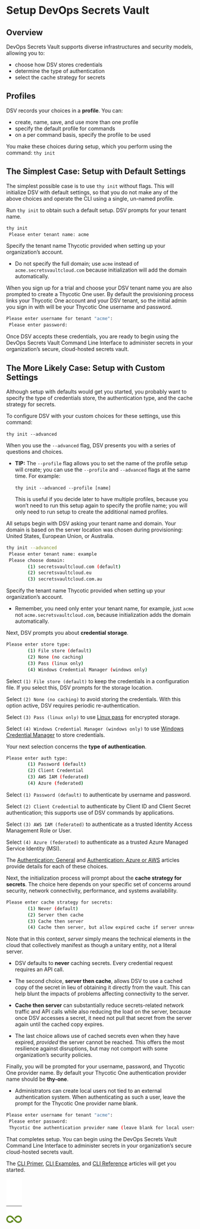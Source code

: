 ﻿[title]: # (Setup DevOps Secrets Vault)
[tags]: # (DevOps Secrets Vault,DSV,)
[priority]: # (1300)

# Setup DevOps Secrets Vault

## Overview

DevOps Secrets Vault supports diverse infrastructures and security models, allowing you to:

* choose how DSV stores credentials
* determine the type of authentication
* select the cache strategy for secrets

## Profiles

DSV records your choices in a **profile**. You can:

* create, name, save, and use more than one profile
* specify the default profile for commands
* on a per command basis, specify the profile to be used

You make these choices during setup, which you perform using the command: `thy init`

## The Simplest Case: Setup with Default Settings

The simplest possible case is to use `thy init` without flags. This will initialize DSV with default settings, so that you do not make any of the above choices and operate the CLI using a single, un-named profile.

Run `thy init` to obtain such a default setup. DSV prompts for your tenant name.

```bash
thy init
 Please enter tenant name: acme
```

Specify the tenant name Thycotic provided when setting up your organization’s account.

* Do not specify the full domain; use `acme` instead of `acme.secretsvaultcloud.com` because initialization will add the domain automatically.

When you sign up for a trial and choose your DSV tenant name you are also prompted to create a Thycotic One user. By default the provisioning process links your Thycotic One account and your DSV tenant, so the initial admin you sign in with will be your Thycotic One username and password.

```bash
Please enter username for tenant "acme":
 Please enter password:
```

Once DSV accepts these credentials, you are ready to begin using the DevOps Secrets Vault Command Line Interface to administer secrets in your organization’s secure, cloud-hosted secrets vault.

## The More Likely Case: Setup with Custom Settings

Although setup with defaults would get you started, you probably want to specify the type of credentials store, the authentication type, and the cache strategy for secrets.

To configure DSV with your custom choices for these settings, use this command:

`thy init --advanced`

When you use the `--advanced` flag, DSV presents you with a series of questions and choices.

* **TIP:** The `--profile` flag allows you to set the name of the profile setup will create; you can use the `--profile` and `--advanced` flags at the same time. For example:

  `thy init --advanced --profile [name]`

  This is useful if you decide later to have multiple profiles, because you won’t need to run this setup again to specify the profile name; you will only need to run setup to create the additional named profiles.

All setups begin with DSV asking your tenant name and domain. Your domain is based on the server location was chosen during provisioning: United States, European Union, or Australia.

```bash
thy init --advanced
 Please enter tenant name: example
 Please choose domain:
        (1) secretsvaultcloud.com (default)
        (2) secretsvaultcloud.eu
        (3) secretsvaultcloud.com.au
```
  

Specify the tenant name Thycotic provided when setting up your organization’s account.

* Remember, you need only enter your tenant name, for example, just `acme` not `acme.secretsvaultcloud.com`, because initialization adds the domain automatically.

Next, DSV prompts you about **credential storage**.

```bash
Please enter store type:
        (1) File store (default)
        (2) None (no caching)
        (3) Pass (linux only)
        (4) Windows Credential Manager (windows only)
```

Select `(1) File store (default)` to keep the credentials in a configuration file. If you select this, DSV prompts for the storage location.

Select `(2) None (no caching)` to avoid storing the credentials. With this option active, DSV requires periodic re-authentication.

Select `(3) Pass (linux only)` to use [Linux pass](https://www.passwordstore.org/) for encrypted storage.

Select `(4) Windows Credential Manager (windows only)` to use [Windows Credential Manager](https://support.microsoft.com/en-us/help/4026814/windows-accessing-credential-manager) to store credentials.

Your next selection concerns the **type of authentication**.

```bash
Please enter auth type:
        (1) Password (default)
        (2) Client Credential
        (3) AWS IAM (federated)
        (4) Azure (federated)
```

Select `(1) Password (default)` to authenticate by username and password.

Select `(2) Client Credential` to authenticate by Client ID and Client Secret authentication; this supports use of DSV commands by applications.

Select `(3) AWS IAM (federated)` to authenticate as a trusted Identity Access Management Role or User.

Select `(4) Azure (federated)` to authenticate as a trusted Azure Managed Service Identity (MSI).

The [Authentication: General](../authent-gen/index.md) and [Authentication: Azure or AWS](../authent-azure-aws/index.md) articles provide details for each of these choices.

Next, the initialization process will prompt about the **cache strategy for secrets**. The choice here depends on your specific set of concerns around security, network connectivity, performance, and systems availability.

```bash
Please enter cache strategy for secrets:
        (1) Never (default)
        (2) Server then cache
        (3) Cache then server
        (4) Cache then server, but allow expired cache if server unreachable
```

Note that in this context, *server* simply means the technical elements in the cloud that collectively manifest as though a unitary entity, not a literal server.

* DSV defaults to **never** caching secrets. Every credential request requires an API call.

* The second choice, **server then cache**, allows DSV to use a cached copy of the secret in lieu of obtaining it directly from the vault. This can help blunt the impacts of problems affecting connectivity to the server.

* **Cache then server** can substantially reduce secrets-related network traffic and API calls while also reducing the load on the server, because once DSV accesses a secret, it need not pull that secret from the server again until the cached copy expires.

* The last choice allows use of cached secrets even when they have expired, *provided* the server cannot be reached. This offers the most resilience against disruptions, but may not comport with some organization’s security policies.

Finally, you will be prompted for your username, password, and Thycotic One provider name. By default your Thycotic One authentication provider name should be **thy-one**.

* Administrators can create local users not tied to an external authentication system. When authenticating as such a user, leave the prompt for the Thycotic One provider name blank.

```bash
Please enter username for tenant "acme":
 Please enter password:
 Thycotic One authentication provider name (leave blank for local users): thy-one
```

That completes setup. You can begin using the DevOps Secrets Vault Command Line Interface to administer secrets in your organization’s secure cloud-hosted secrets vault.

The [CLI Primer](../cli-primer/index.md), [CLI Examples](../cli-examples/index.md), and [CLI Reference](../cli-ref/index.md) articles will get you started.  

![Article End](../dsv-bug.png)

  

